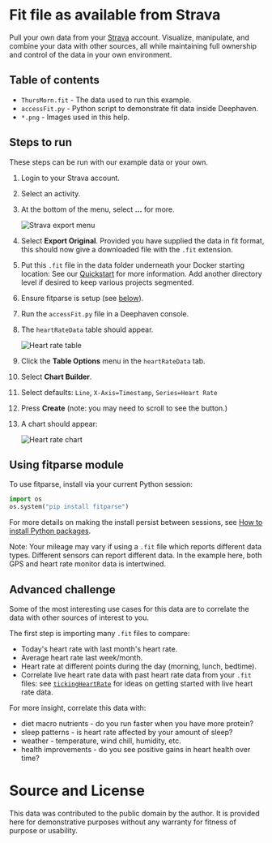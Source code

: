 # Fit file as available from Strava

Pull your own data from your [Strava](https://www.strava.com/) account. Visualize, manipulate, and combine your data with other sources, all while maintaining full ownership and control of the data in your own environment.

## Table of contents

 * `ThursMorn.fit` - The data used to run this example.
 * `accessFit.py` - Python script to demonstrate fit data inside Deephaven. 
 * `*.png` - Images used in this help.

## Steps to run

These steps can be run with our example data or your own.

1. Login to your Strava account.
1. Select an activity.
1. At the bottom of the menu, select **...** for more.

   ![Strava export menu](StravaExport.png "Strava export menu")
1. Select **Export Original**. Provided you have supplied the data in fit format, this should now give a downloaded file with the `.fit` extension.
1. Put this `.fit` file in the data folder underneath your Docker starting location:
   See our [Quickstart](https://deephaven.io/core/docs/tutorials/quickstart/#set-up-your-deephaven-deployment) for more information.
   Add another directory level if desired to keep various projects segmented.
1. Ensure fitparse is setup (see [below](#using-fitparse-module)).
1. Run the `accessFit.py` file in a Deephaven console.
1. The `heartRateData` table should appear.

   ![Heart rate table](heartRateTable.png "Heart rate table")
1. Click the **Table Options** menu in the `heartRateData` tab.
1. Select **Chart Builder**.
1. Select defaults: `Line`, `X-Axis=Timestamp`, `Series=Heart Rate`
1. Press **Create** (note: you may need to scroll to see the button.)
1. A chart should appear:

   ![Heart rate chart](heartRateChart.png "Heart rate chart")

## Using fitparse module

To use fitparse, install via your current Python session:

```python
import os
os.system("pip install fitparse")
```

For more details on making the install persist between sessions, see [How to install Python packages](https://github.com/deephaven/deephaven.io/blob/main/core/docs/how-to-guides/install-python-packages.md).

Note: Your mileage may vary if using a `.fit` file which reports different data types. Different sensors can report different data. In the example here, both GPS and heart rate monitor data is intertwined.

## Advanced challenge

Some of the most interesting use cases for this data are to correlate the data with other sources of interest to you.

The first step is importing many `.fit` files to compare:

- Today's heart rate with last month's heart rate.
- Average heart rate last week/month.
- Heart rate at different points during the day (morning, lunch, bedtime).
- Correlate live heart rate data with past heart rate data from your `.fit` files: see [`tickingHeartRate`](../tickingHeartRate/README.md) for ideas on getting started with live heart rate data.

For more insight, correlate this data with:

- diet macro nutrients - do you run faster when you have more protein?
- sleep patterns - is heart rate affected by your amount of sleep?
- weather - temperature, wind chill, humidity, etc.
- health improvements - do you see positive gains in heart health over time?

# Source and License

This data was contributed to the public domain by the author. It is provided here for demonstrative purposes without any warranty for fitness of purpose or usability.
